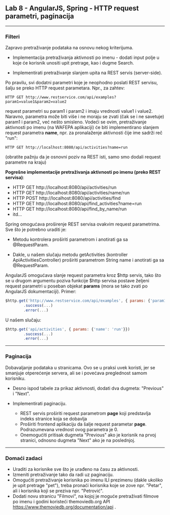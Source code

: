 ﻿## Lab 8 - AngularJS, Spring - HTTP request parametri, paginacija

----

### Filteri

Zapravo pretraživanje podataka na osnovu nekog kriterijuma.

* Implementacija pretraživanja aktivnosti po imenu - dodati input polje u koje će korisnik unositi upit pretrage, kao i dugme Search.

* Implementirati pretraživanje slanjem upita na REST servis (server-side).


Po pravilu, svi dodatni parametri koje je neophodno poslati REST servisu, šalju se preko HTTP request parametara. Npr., za zahtev:

```
HTTP GET http://www.restservice.com/api/examples?param1=value1&param2=value2
```

request parametri su param1 i param2 i imaju vrednosti value1 i value2. Naravno, parametra može biti više i ne moraju se zvati (čak se i ne savetuje) param1 i param2,
već nešto smisleno. Vodeći se ovim, pretraživanje aktivnosti po imenu (na WAFEPA aplikaciji) će biti implementirano slanjem request parametra **name**, 
npr. za pronalaženje aktivnosti čije ime sadrži reč "run":

```
HTTP GET http://localhost:8080/api/activities?name=run
```

(obratite pažnju da je osnovni poziv na REST isti, samo smo dodali request parametre na kraju)

**Pogrešne implementacije pretraživanja aktivnosti po imenu (preko REST servisa)**:

* HTTP GET http://localhost:8080/api/activities/run
* HTTP GET http://localhost:8080/api/activities/name/run
* HTTP POST http://localhost:8080/api/activities/find
* HTTP GET http://localhost:8080/api/find_activities?name=run
* HTTP GET http://localhost:8080/api/find_by_name/run
* itd...

Spring omogućava proširenje REST servisa ovakvim request parametrima. Sve što je potrebno uraditi je:

* Metodu kontrolera proširiti parametrom i anotirati ga sa @RequestParam.

* Dakle, u našem slučaju metodu getActivities (kontroller ApiActivitiesController) proširiti parametrom String name i anotirati ga sa @RequestParam.

AngularJS omogućava slanje request parametra kroz $http servis, tako što se u drugom argumentu poziva funkcije $http servisa 
postave željeni request parametri u poseban objekat **params** (mora se tako zvati po AngularJS dokumentaciji). Primer:

```javascript
$http.get('http://www.restservice.com/api/examples', { params: {'param1': 'value1', 'param2': 'value2'}})
		.success(...)
		.error(...)
```

U našem slučaju:

```javascript
$http.get('api/activities', { params: {'name': 'run'}})
		.success(...)
		.error(...)
```


----

### Paginacija

Dobavaljanje podataka u stranicama. Ovo se u praksi uvek koristi, jer se smanjuje otperećenje servera, ali se i povećava preglednost samom korisniku.

* Desno ispod tabele za prikaz aktivnosti, dodati dva dugmeta: "Previous" i "Next".

* Implementirati paginaciju.
  * REST servis proširiti request parametrom **page** koji predstavlja indeks stranice koja se dobavlja
  * Proširiti frontend aplikaciju da šalje request parametar **page**. Podrazumevana vrednost ovog parametra je 0.
  * Onemogućiti pritisak dugmeta "Previous" ako je korisnik na prvoj stranici, odnosno dugmeta "Next" ako je na poslednjoj.

----

### Domaći zadaci

* Uraditi za korisnike sve što je urađeno na času za aktivnosti.
* Izmeniti pretraživanje tako da radi uz paginaciju.
* Omogućiti pretraživanje korisnika po imenu ILI prezimenu (dakle ukoliko je upit pretrage "pet"), treba pronaći korisnika koje se zove npr. "Petar",
ali i korisnika koji se preziva npr. "Petrović".
* Dodati novu stranicu "Filmovi", na kojoj je moguće pretraživati filmove po imenu i godini koristeći themoviedb.org API https://www.themoviedb.org/documentation/api .

